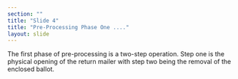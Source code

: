 ```yaml
---
section: ""
title: "Slide 4"
title: "Pre-Processing Phase One ...."
layout: slide
---
```


The first phase of pre-processing is a two-step operation. Step one is the physical opening of the return mailer with step two being the removal of the enclosed ballot.